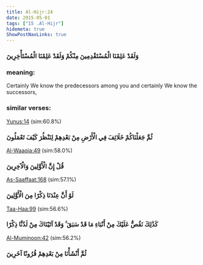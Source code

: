 ```yaml
---
title: Al-Hijr:24
date: 2015-05-01
tags: ["15 .Al-Hijr"]
hidemeta: true 
ShowPostNavLinks: true 
---
```

### وَلَقَدْ عَلِمْنَا الْمُسْتَقْدِمِينَ مِنْكُمْ وَلَقَدْ عَلِمْنَا الْمُسْتَأْخِرِينَ
### meaning: 
Certainly We know the predecessors among you and certainly We know the successors,
### similar verses: 

[Yunus:14](/10/14) (sim:60.8%)

### ثُمَّ جَعَلْنَاكُمْ خَلَائِفَ فِي الْأَرْضِ مِنْ بَعْدِهِمْ لِنَنْظُرَ كَيْفَ تَعْمَلُونَ

[Al-Waaqia:49](/56/49) (sim:58.0%)

### قُلْ إِنَّ الْأَوَّلِينَ وَالْآخِرِينَ

[As-Saaffaat:168](/37/168) (sim:57.1%)

### لَوْ أَنَّ عِنْدَنَا ذِكْرًا مِنَ الْأَوَّلِينَ

[Taa-Haa:99](/20/99) (sim:56.6%)

### كَذَٰلِكَ نَقُصُّ عَلَيْكَ مِنْ أَنْبَاءِ مَا قَدْ سَبَقَ ۚ وَقَدْ آتَيْنَاكَ مِنْ لَدُنَّا ذِكْرًا

[Al-Muminoon:42](/23/42) (sim:56.2%)

### ثُمَّ أَنْشَأْنَا مِنْ بَعْدِهِمْ قُرُونًا آخَرِينَ
